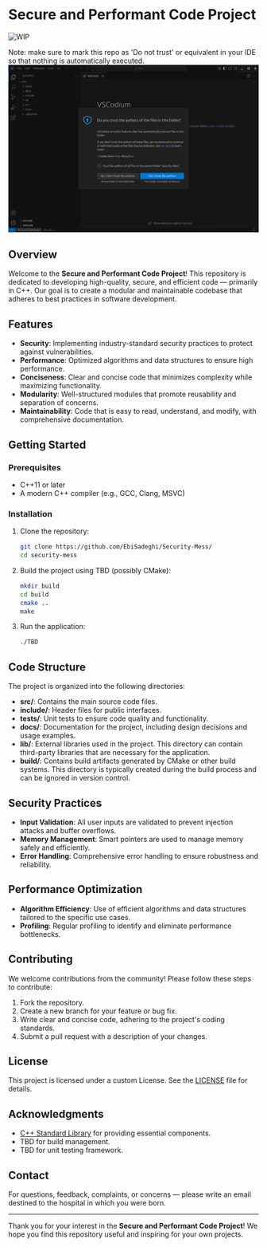 # Secure and Performant Code Project

![WIP](https://img.shields.io/badge/status-WIP-yellow)

Note: make sure to mark this repo as 'Do not trust' or equivalent in your IDE so that nothing is automatically executed.
![Do not trust](Ekrankopio-de-vscodium.png)

## Overview

Welcome to the **Secure and Performant Code Project**! This repository is dedicated to developing high-quality, secure, and efficient code — primarily in C++. Our goal is to create a modular and maintainable codebase that adheres to best practices in software development.

## Features

- **Security**: Implementing industry-standard security practices to protect against vulnerabilities.
- **Performance**: Optimized algorithms and data structures to ensure high performance.
- **Conciseness**: Clear and concise code that minimizes complexity while maximizing functionality.
- **Modularity**: Well-structured modules that promote reusability and separation of concerns.
- **Maintainability**: Code that is easy to read, understand, and modify, with comprehensive documentation.

## Getting Started

### Prerequisites

- C++11 or later
- A modern C++ compiler (e.g., GCC, Clang, MSVC)

### Installation

1. Clone the repository:
   ```bash
   git clone https://github.com/EbiSadeghi/Security-Mess/
   cd security-mess
   ```

2. Build the project using TBD (possibly CMake):
   ```bash
   mkdir build
   cd build
   cmake ..
   make
   ```

3. Run the application:
   ```bash
   ./TBD
   ```

## Code Structure

The project is organized into the following directories:

- **src/**: Contains the main source code files.
- **include/**: Header files for public interfaces.
- **tests/**: Unit tests to ensure code quality and functionality.
- **docs/**: Documentation for the project, including design decisions and usage examples.
- **lib/**: External libraries used in the project. This directory can contain third-party libraries that are necessary for the application.
- **build/**: Contains build artifacts generated by CMake or other build systems. This directory is typically created during the build process and can be ignored in version control.

## Security Practices

- **Input Validation**: All user inputs are validated to prevent injection attacks and buffer overflows.
- **Memory Management**: Smart pointers are used to manage memory safely and efficiently.
- **Error Handling**: Comprehensive error handling to ensure robustness and reliability.

## Performance Optimization

- **Algorithm Efficiency**: Use of efficient algorithms and data structures tailored to the specific use cases.
- **Profiling**: Regular profiling to identify and eliminate performance bottlenecks.

## Contributing

We welcome contributions from the community! Please follow these steps to contribute:

1. Fork the repository.
2. Create a new branch for your feature or bug fix.
3. Write clear and concise code, adhering to the project's coding standards.
4. Submit a pull request with a description of your changes.

## License

This project is licensed under a custom License. See the [LICENSE](LICENSE) file for details.

## Acknowledgments

- [C++ Standard Library](https://en.cppreference.com/w/cpp) for providing essential components.
- TBD for build management.
- TBD for unit testing framework.

## Contact

For questions, feedback, complaints, or concerns — please write an email destined to the hospital in which you were born.

---

Thank you for your interest in the **Secure and Performant Code Project**! We hope you find this repository useful and inspiring for your own projects.
